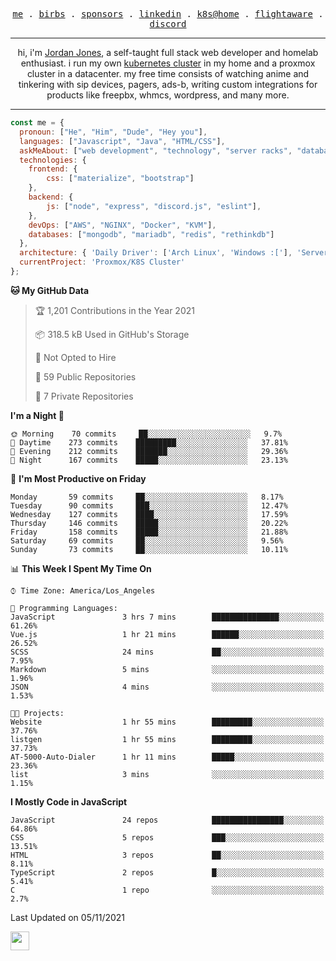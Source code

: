<p align="center">
  <samp>
    <a href="https://jordanjones.org/">me</a> .
    <a href="https://twitter.com/kashalls">birbs</a> .
    <a href="https://github.com/sponsors/kashalls">sponsors</a> .
    <a href="https://linkedin.com/in/jordpjones">linkedin</a> .
    <a href="https://github.com/kashalls/home-cluster">k8s@home</a> .
    <a href="https://flightaware.com/adsb/stats/user/kashalls">flightaware</a> .
    <a href="https://discord.gg/ctgrp8k">discord</a>
  </samp>
</p>

---

<p align="center">hi, i'm <a href="https://jordanjones.org/">Jordan Jones</a>, a self-taught full stack web developer and homelab enthusiast. i run my own <a href="https://github.com/kashalls/home-cluster">kubernetes cluster</a> in my home and a proxmox cluster in a datacenter. my free time consists of watching anime and tinkering with sip devices, pagers, ads-b, writing custom integrations for products like freepbx, whmcs, wordpress, and many more.</p>

---


```javascript
const me = {
  pronoun: ["He", "Him", "Dude", "Hey you"],
  languages: ["Javascript", "Java", "HTML/CSS"],
  askMeAbout: ["web development", "technology", "server racks", "databases"],
  technologies: {
    frontend: {
        css: ["materialize", "bootstrap"]
    },
    backend: {
        js: ["node", "express", "discord.js", "eslint"],
    },
    devOps: ["AWS", "NGINX", "Docker", "KVM"],
    databases: ["mongodb", "mariadb", "redis", "rethinkdb"]
  },
  architecture: { 'Daily Driver': ['Arch Linux', 'Windows :['], 'Server Applications': 'Ubuntu Focal' },
  currentProject: 'Proxmox/K8S Cluster'
};
```

<!--START_SECTION:waka-->
**🐱 My GitHub Data** 

> 🏆 1,201 Contributions in the Year 2021
 > 
> 📦 318.5 kB Used in GitHub's Storage 
 > 
> 🚫 Not Opted to Hire
 > 
> 📜 59 Public Repositories 
 > 
> 🔑 7 Private Repositories  
 > 
**I'm a Night 🦉** 

```text
🌞 Morning    70 commits     ██░░░░░░░░░░░░░░░░░░░░░░░   9.7% 
🌆 Daytime    273 commits    █████████░░░░░░░░░░░░░░░░   37.81% 
🌃 Evening    212 commits    ███████░░░░░░░░░░░░░░░░░░   29.36% 
🌙 Night      167 commits    █████░░░░░░░░░░░░░░░░░░░░   23.13%

```
📅 **I'm Most Productive on Friday** 

```text
Monday       59 commits     ██░░░░░░░░░░░░░░░░░░░░░░░   8.17% 
Tuesday      90 commits     ███░░░░░░░░░░░░░░░░░░░░░░   12.47% 
Wednesday    127 commits    ████░░░░░░░░░░░░░░░░░░░░░   17.59% 
Thursday     146 commits    █████░░░░░░░░░░░░░░░░░░░░   20.22% 
Friday       158 commits    █████░░░░░░░░░░░░░░░░░░░░   21.88% 
Saturday     69 commits     ██░░░░░░░░░░░░░░░░░░░░░░░   9.56% 
Sunday       73 commits     ██░░░░░░░░░░░░░░░░░░░░░░░   10.11%

```


📊 **This Week I Spent My Time On** 

```text
⌚︎ Time Zone: America/Los_Angeles

💬 Programming Languages: 
JavaScript               3 hrs 7 mins        ███████████████░░░░░░░░░░   61.26% 
Vue.js                   1 hr 21 mins        ██████░░░░░░░░░░░░░░░░░░░   26.52% 
SCSS                     24 mins             ██░░░░░░░░░░░░░░░░░░░░░░░   7.95% 
Markdown                 5 mins              ░░░░░░░░░░░░░░░░░░░░░░░░░   1.96% 
JSON                     4 mins              ░░░░░░░░░░░░░░░░░░░░░░░░░   1.53%

🐱‍💻 Projects: 
Website                  1 hr 55 mins        █████████░░░░░░░░░░░░░░░░   37.76% 
listgen                  1 hr 55 mins        █████████░░░░░░░░░░░░░░░░   37.73% 
AT-5000-Auto-Dialer      1 hr 11 mins        █████░░░░░░░░░░░░░░░░░░░░   23.36% 
list                     3 mins              ░░░░░░░░░░░░░░░░░░░░░░░░░   1.15%

```

**I Mostly Code in JavaScript** 

```text
JavaScript               24 repos            ████████████████░░░░░░░░░   64.86% 
CSS                      5 repos             ███░░░░░░░░░░░░░░░░░░░░░░   13.51% 
HTML                     3 repos             ██░░░░░░░░░░░░░░░░░░░░░░░   8.11% 
TypeScript               2 repos             █░░░░░░░░░░░░░░░░░░░░░░░░   5.41% 
C                        1 repo              ░░░░░░░░░░░░░░░░░░░░░░░░░   2.7%

```



 Last Updated on 05/11/2021
<!--END_SECTION:waka-->

<img src="https://media.giphy.com/media/WUlplcMpOCEmTGBtBW/giphy.gif" width="30">